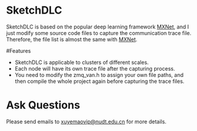 # SketchDLC
SketchDLC is based on the popular deep learning framework [MXNet](https://github.com/apache/incubator-mxnet), and I just modify some source code files to capture the communication trace file. Therefore, the file list is almost the same with [MXNet](https://github.com/apache/incubator-mxnet).

#Features
* SketchDLC is applicable to clusters of different scales.
* Each node will have its own trace file after the capturing process.
* You need to modify the zmq_van.h to assign your own file paths, and then compile the whole project again before capturing the trace files.

# Ask Questions
Please send emails to xuyemaovip@nudt.edu.cn for more details.
